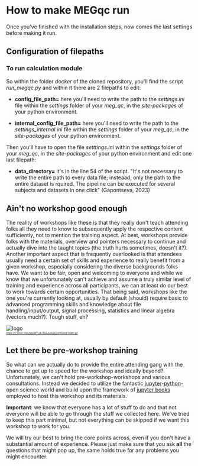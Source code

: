 # How to make MEGqc run

Once you've finished with the installation steps, now comes the last settings before making it run. 

## Configuration of filepaths

### To run calculation module
So within the folder _docker_ of the cloned repository, you'll find the script *run_megqc.py* and within it there are 2 filepaths to edit:
- **config_file_path=** here you'll need to write the path to the _settings.ini_ file within the _settings_ folder of your *meg_qc*, in the _site-packages_ of your python environment.

- **internal_config_file_path=** here you'll need to write the path to the *settings_internal.ini* file within the _settings_ folder of your *meg_qc*, in the _site-packages_ of your python environment.

Then you'll have to open the file _setttings.ini_ within the _settings_ folder of your *meg_qc*, in the _site-packages_ of your python environment and edit one last filepath:
- **data_directory=** it's in the line 54 of the script. "It's not necessary to write the entire path to every data file; insteaad, only the path to the entire dataset is rquired. The pipeline can be executed for several subjects and datasets in one click" (Gapontseva, 2023)


## Ain't no workshop good enough
The reality of workshops like these is that they really don't teach attending folks all they need to know to subsequently apply the respective content sufficiently, not to mention the training aspect. At best, workshops provide folks with the materials, overview and pointers necessary to continue and actually dive into the taught topics (the truth hurts sometimes, doesn't it?). Another important aspect that is frequently overlooked is that attendees usually need a certain set of skills and experience to really benefit from a given workshop, especially considering the diverse backgrounds folks have. We want to be fair, open and welcoming to everyone and while we know that we unfortunately can't achieve and assume a truly similar level of training and experience across all participants, we can at least do our best to work towards certain opportunities. That being said, workshops like the one you're currently looking at, usually by default (should) require basic to advanced programming skills and knowledge about file handling/input/output, signal processing, statistics and linear algebra (vectors much?). Tough stuff, eh?  

![logo](https://c.tenor.com/MsuBYU4-fI0AAAAM/confused-math.gif)\
<sub><sup><sub><sup>https://c.tenor.com/MsuBYU4-fI0AAAAM/confused-math.gif
</sup></sub></sup></sub>

## Let there be pre-workshop training
So what can we actually do to provide the entire attending gang with the chance to get up to speed for the workshop and ideally beyond? Unfortunately, we can't hold pre-workshop-workshops and various consultations. Instead we decided to utilize the fantastic [jupyter](https://jupyter.org/)-[python](https://www.python.org/)-open science world and build upon the framework of [jupyter books](https://jupyterbook.org/intro.html) employed to host this workshop and its materials. 

**Important**: we know that everyone has a lot of stuff to do and that not everyone will be able to go through the stuff we collected here. We've tried to keep this part minimal, but not everything can be skipped if we want this workshop to work for you.

We will try our best to bring the core points across, even if you don't have a substantial amount of experience. Please just make sure that you ask **all** the questions that might pop up, the same holds true for any problems you might encounter. 